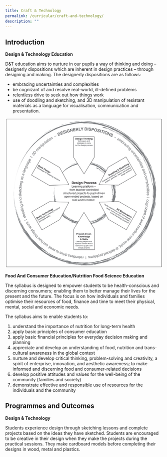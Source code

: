```yaml
---
title: Craft & Technology
permalink: /curricular/craft-and-technology/
description: ""
---
```

Introduction
------------

**Design & Technology Education**

  

D&T education aims to nurture in our pupils a way of thinking and doing – designerly dispositions which are inherent in design practices – through designing and making. The designerly dispositions are as follows:

*   embracing uncertainties and complexities
*   be cognizant of and resolve real-world, ill-defined problems
*   relentless drive to seek out how things work
*   use of doodling and sketching, and 3D manipulation of resistant materials as a language for visualisation, communication and presentation.

![](/images/Design%20%20Technology%20Education.png)

**Food And Consumer Education/Nutrition Food Science Education**

  

The syllabus is designed to empower students to be health-conscious and discerning consumers; enabling them to better manage their lives for the present and the future. The focus is on how individuals and families optimise their resources of food, finance and time to meet their physical, mental, social and economic needs.

  

The syllabus aims to enable students to:

1.  understand the importance of nutrition for long-term health
2.  apply basic principles of consumer education
3.  apply basic financial principles for everyday decision making and planning
4.  appreciate and develop an understanding of food, nutrition and trans-cultural awareness in the global context
5.  nurture and develop critical thinking, problem-solving and creativity, a spirit of enterprise, innovation, and aesthetic awareness; to make informed and discerning food and consumer-related decisions
6.  develop positive attitudes and values for the well-being of the community (families and society)
7.  demonstrate effective and responsible use of resources for the individuals and the community

Programmes and Outcomes
-----------------------

**Design & Technology**

  

Students experience design through sketching lessons and complete projects based on the ideas they have sketched. Students are encouraged to be creative in their design when they make the projects during the practical sessions. They make cardboard models before completing their designs in wood, metal and plastics.